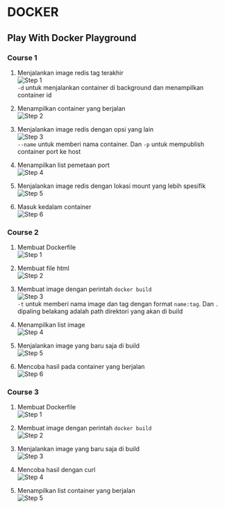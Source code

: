# DOCKER
## Play With Docker Playground

### Course 1

1. Menjalankan image redis tag terakhir  
![Step 1](https://raw.githubusercontent.com/faytranevozter/tcclanjut/master/minggu-03/course-01/step1.png)  
`-d` untuk menjalankan container di background dan menampilkan container id

2. Menampilkan container yang berjalan  
![Step 2](https://raw.githubusercontent.com/faytranevozter/tcclanjut/master/minggu-03/course-01/step2.png)  

3. Menjalankan image redis dengan opsi yang lain  
![Step 3](https://raw.githubusercontent.com/faytranevozter/tcclanjut/master/minggu-03/course-01/step3.png)  
`--name` untuk memberi nama container. Dan `-p` untuk mempublish container port ke host 

4. Menampilkan list pemetaan port  
![Step 4](https://raw.githubusercontent.com/faytranevozter/tcclanjut/master/minggu-03/course-01/step4.png)  

5. Menjalankan image redis dengan lokasi mount yang lebih spesifik  
![Step 5](https://raw.githubusercontent.com/faytranevozter/tcclanjut/master/minggu-03/course-01/step5.png)  

6. Masuk kedalam container  
![Step 6](https://raw.githubusercontent.com/faytranevozter/tcclanjut/master/minggu-03/course-01/step6.png)  


### Course 2

1. Membuat Dockerfile  
![Step 1](https://raw.githubusercontent.com/faytranevozter/tcclanjut/master/minggu-03/course-02/step1.png)  

2. Membuat file html  
![Step 2](https://raw.githubusercontent.com/faytranevozter/tcclanjut/master/minggu-03/course-02/step2.png)  

3. Membuat image dengan perintah `docker build`  
![Step 3](https://raw.githubusercontent.com/faytranevozter/tcclanjut/master/minggu-03/course-02/step3.png)  
`-t` untuk memberi nama image dan tag dengan format `name:tag`. Dan `.` dipaling belakang adalah path direktori yang akan di build 

4. Menampilkan list image  
![Step 4](https://raw.githubusercontent.com/faytranevozter/tcclanjut/master/minggu-03/course-02/step4.png)  

5. Menjalankan image yang baru saja di build  
![Step 5](https://raw.githubusercontent.com/faytranevozter/tcclanjut/master/minggu-03/course-02/step5.png)  

6. Mencoba hasil pada container yang berjalan  
![Step 6](https://raw.githubusercontent.com/faytranevozter/tcclanjut/master/minggu-03/course-02/step6.png)  


### Course 3

1. Membuat Dockerfile  
![Step 1](https://raw.githubusercontent.com/faytranevozter/tcclanjut/master/minggu-03/course-03/step1.png)  

2. Membuat image dengan perintah `docker build`  
![Step 2](https://raw.githubusercontent.com/faytranevozter/tcclanjut/master/minggu-03/course-03/step2.png)  

3. Menjalankan image yang baru saja di build  
![Step 3](https://raw.githubusercontent.com/faytranevozter/tcclanjut/master/minggu-03/course-03/step3.png)  

4. Mencoba hasil dengan curl  
![Step 4](https://raw.githubusercontent.com/faytranevozter/tcclanjut/master/minggu-03/course-03/step4.png)  

5. Menampilkan list container yang berjalan  
![Step 5](https://raw.githubusercontent.com/faytranevozter/tcclanjut/master/minggu-03/course-03/step5.png)  
